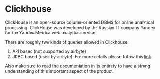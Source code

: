# Clickhouse

ClickHouse is an open-source column-oriented DBMS for online analytical processing. ClickHouse was
developed by the Russian IT company Yandex for the Yandex.Metrica web analytics service.

There are roughly two kinds of queries allowed in Clickhouse:

1. API based (not supported by airbyte)
2. JDBC based (used by airbyte). For more details please follow this
   [link](https://clickhouse.com/docs/en/interfaces/jdbc/).

Also make sure to read [the documentation](https://clickhouse.com/docs/en/) in its entirety to have
a strong understanding of this important aspect of the product.
